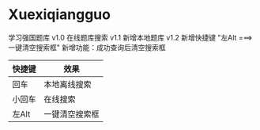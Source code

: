 # Xuexiqiangguo
学习强国题库
v1.0  在线题库搜索
v1.1  新增本地题库
v1.2  新增快捷键 "左Alt ===> 一键清空搜索框"
      新增功能：成功查询后清空搜索框


|  快捷键   | 效果  |
|  ----  | ----  |
| 回车  | 本地离线搜索 |
| 小回车  | 在线搜索 |
| 左Alt | 一键清空搜索框 |
